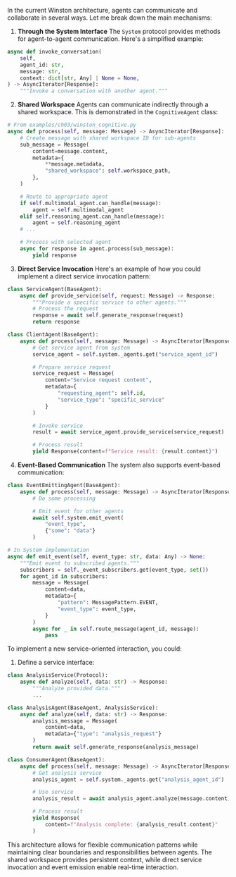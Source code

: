 In the current Winston architecture, agents can communicate and collaborate in several ways. Let me break down the main mechanisms:

1. **Through the System Interface**
   The `System` protocol provides methods for agent-to-agent communication. Here's a simplified example:

```python
async def invoke_conversation(
    self,
    agent_id: str,
    message: str,
    context: dict[str, Any] | None = None,
) -> AsyncIterator[Response]:
    """Invoke a conversation with another agent."""
```

2. **Shared Workspace**
   Agents can communicate indirectly through a shared workspace. This is demonstrated in the `CognitiveAgent` class:

```python
# From examples/ch03/winston_cognitive.py
async def process(self, message: Message) -> AsyncIterator[Response]:
    # Create message with shared workspace ID for sub-agents
    sub_message = Message(
        content=message.content,
        metadata={
            **message.metadata,
            "shared_workspace": self.workspace_path,
        },
    )

    # Route to appropriate agent
    if self.multimodal_agent.can_handle(message):
        agent = self.multimodal_agent
    elif self.reasoning_agent.can_handle(message):
        agent = self.reasoning_agent
    # ...

    # Process with selected agent
    async for response in agent.process(sub_message):
        yield response
```

3. **Direct Service Invocation**
   Here's an example of how you could implement a direct service invocation pattern:

```python
class ServiceAgent(BaseAgent):
    async def provide_service(self, request: Message) -> Response:
        """Provide a specific service to other agents."""
        # Process the request
        response = await self.generate_response(request)
        return response

class ClientAgent(BaseAgent):
    async def process(self, message: Message) -> AsyncIterator[Response]:
        # Get service agent from system
        service_agent = self.system._agents.get("service_agent_id")

        # Prepare service request
        service_request = Message(
            content="Service request content",
            metadata={
                "requesting_agent": self.id,
                "service_type": "specific_service"
            }
        )

        # Invoke service
        result = await service_agent.provide_service(service_request)

        # Process result
        yield Response(content=f"Service result: {result.content}")
```

4. **Event-Based Communication**
   The system also supports event-based communication:

```python
class EventEmittingAgent(BaseAgent):
    async def process(self, message: Message) -> AsyncIterator[Response]:
        # Do some processing

        # Emit event for other agents
        await self.system.emit_event(
            "event_type",
            {"some": "data"}
        )

# In System implementation
async def emit_event(self, event_type: str, data: Any) -> None:
    """Emit event to subscribed agents."""
    subscribers = self._event_subscribers.get(event_type, set())
    for agent_id in subscribers:
        message = Message(
            content=data,
            metadata={
                "pattern": MessagePattern.EVENT,
                "event_type": event_type,
            }
        )
        async for _ in self.route_message(agent_id, message):
            pass
```

To implement a new service-oriented interaction, you could:

1. Define a service interface:

```python
class AnalysisService(Protocol):
    async def analyze(self, data: str) -> Response:
        """Analyze provided data."""
        ...

class AnalysisAgent(BaseAgent, AnalysisService):
    async def analyze(self, data: str) -> Response:
        analysis_message = Message(
            content=data,
            metadata={"type": "analysis_request"}
        )
        return await self.generate_response(analysis_message)

class ConsumerAgent(BaseAgent):
    async def process(self, message: Message) -> AsyncIterator[Response]:
        # Get analysis service
        analysis_agent = self.system._agents.get("analysis_agent_id")

        # Use service
        analysis_result = await analysis_agent.analyze(message.content)

        # Process result
        yield Response(
            content=f"Analysis complete: {analysis_result.content}"
        )
```

This architecture allows for flexible communication patterns while maintaining clear boundaries and responsibilities between agents. The shared workspace provides persistent context, while direct service invocation and event emission enable real-time interaction.
